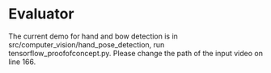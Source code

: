 # Evaluator 
The current demo for hand and bow detection is in src/computer_vision/hand_pose_detection, run tensorflow_proofofconcept.py. Please change the path of the input video on line 166.
